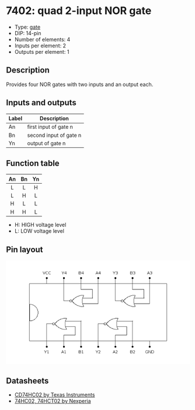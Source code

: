 # 7402: quad 2-input NOR gate

- Type: [gate](gates.md)
- DIP: 14-pin
- Number of elements: 4
- Inputs per element: 2
- Outputs per element: 1

## Description

Provides four NOR gates with two inputs and an output each.

## Inputs and outputs

| Label | Description            |
| ----- | ---------------------- |
| An    | first input of gate n  |
| Bn    | second input of gate n |
| Yn    | output of gate n       |

## Function table

| An  | Bn  | Yn  |
|:---:|:---:|:---:|
|  L  |  L  |  H  |
|  L  |  H  |  L  |
|  H  |  L  |  L  |
|  H  |  H  |  L  |

- H: HIGH voltage level
- L: LOW voltage level

## Pin layout

![](../dia/7402-dip.png)

## Datasheets

- [CD74HC02 by Texas Instruments](http://www.ti.com/lit/gpn/cd74hc02)
- [74HC02, 74HCT02 by Nexperia](https://assets.nexperia.com/documents/data-sheet/74HC_HCT02.pdf)
